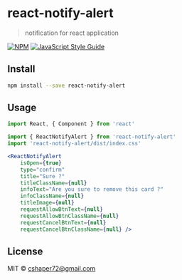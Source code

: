 # react-notify-alert

> notification for react application

[![NPM](https://img.shields.io/npm/v/react-notify-alert.svg)](https://www.npmjs.com/package/react-notify-alert) [![JavaScript Style Guide](https://img.shields.io/badge/code_style-standard-brightgreen.svg)](https://standardjs.com)

## Install

```bash
npm install --save react-notify-alert
```

## Usage

```jsx
import React, { Component } from 'react'

import { ReactNotifyAlert } from 'react-notify-alert'
import 'react-notify-alert/dist/index.css'

<ReactNotifyAlert
    isOpen={true}
    type="confirm"
    title="Sure ?"
    titleClassName={null}
    infoText="Are you sure to remove this card ?"
    infoClassName={null}
    titleImage={null}
    requestAllowBtnText={null}
    requestAllowBtnClassName={null}
    requestCancelBtnText={null}
    requestCancelBtnClassName={null} />
```

## License

MIT © [cshaper72@gmail.com](https://github.com/cshaper72@gmail.com)
